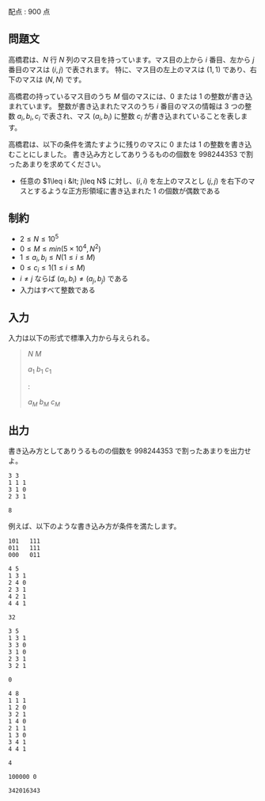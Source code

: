 配点 : $900$ 点

## 問題文

高橋君は、$N$ 行 $N$ 列のマス目を持っています。マス目の上から $i$ 番目、左から $j$ 番目のマスは $(i,j)$ で表されます。
特に、マス目の左上のマスは $(1,1)$ であり、右下のマスは $(N,N)$ です。

高橋君の持っているマス目のうち $M$ 個のマスには、$0$ または $1$ の整数が書き込まれています。
整数が書き込まれたマスのうち $i$ 番目のマスの情報は $3$ つの整数 $a_i,b_i,c_i$ で表され、マス $(a_i,b_i)$ に整数 $c_i$ が書き込まれていることを表します。

高橋君は、以下の条件を満たすように残りのマスに $0$ または $1$ の整数を書き込むことにしました。
書き込み方としてありうるものの個数を $998244353$ で割ったあまりを求めてください。

- 任意の $1\leq i &lt; j\leq N$ に対し、$(i,i)$ を左上のマスとし $(j,j)$ を右下のマスとするような正方形領域に書き込まれた $1$ の個数が偶数である

## 制約

- $2 \leq N \leq 10^5$
- $0 \leq M \leq min(5 \times 10^4,N^2)$
- $1 \leq a_i,b_i \leq N(1\leq i\leq M)$
- $0 \leq c_i \leq 1(1\leq i\leq M)$
- $i \neq j$ ならば $(a_i,b_i) \neq (a_j,b_j)$ である
- 入力はすべて整数である

## 入力

入力は以下の形式で標準入力から与えられる。

> $N$ $M$
> 
> $a_1$ $b_1$ $c_1$
> 
> $:$
> 
> $a_M$ $b_M$ $c_M$

## 出力

書き込み方としてありうるものの個数を $998244353$ で割ったあまりを出力せよ。

```input1
3 3
1 1 1
3 1 0
2 3 1
```

```output1
8
```

例えば、以下のような書き込み方が条件を満たします。

```output1
101   111
011   111
000   011
```

```input2
4 5
1 3 1
2 4 0
2 3 1
4 2 1
4 4 1
```

```output2
32
```

```input3
3 5
1 3 1
3 3 0
3 1 0
2 3 1
3 2 1
```

```output3
0
```

```input4
4 8
1 1 1
1 2 0
3 2 1
1 4 0
2 1 1
1 3 0
3 4 1
4 4 1
```

```output4
4
```

```input5
100000 0
```

```output5
342016343
```